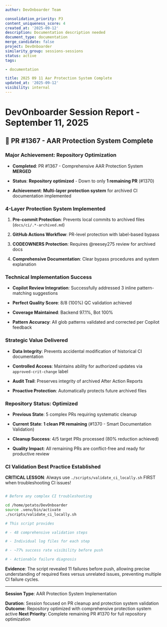```yaml
---
author: DevOnboarder Team

consolidation_priority: P3
content_uniqueness_score: 4
created_at: '2025-09-12'
description: Documentation description needed
document_type: documentation
merge_candidate: false
project: DevOnboarder
similarity_group: sessions-sessions
status: active
tags:

- documentation

title: 2025 09 11 Aar Protection System Complete
updated_at: '2025-09-12'
visibility: internal
---
```


# DevOnboarder Session Report - September 11, 2025

## 🎯 **PR #1367 - AAR Protection System Complete**

### **Major Achievement: Repository Optimization**

- **Completed**: PR #1367 - Comprehensive AAR Protection System  **MERGED**

- **Status**: **Repository optimized** - Down to only **1 remaining PR** (#1370)

- **Achievement**: **Multi-layer protection system** for archived CI documentation implemented

### **4-Layer Protection System Implemented**

1. **Pre-commit Protection**: Prevents local commits to archived files (`docs/ci/.*-archived.md`)

2. **GitHub Actions Workflow**: PR-level protection with label-based bypass

3. **CODEOWNERS Protection**: Requires @reesey275 review for archived docs

4. **Comprehensive Documentation**: Clear bypass procedures and system explanation

### **Technical Implementation Success**

-  **Copilot Review Integration**: Successfully addressed 3 inline pattern-matching suggestions

-  **Perfect Quality Score**: 8/8 (100%) QC validation achieved

-  **Coverage Maintained**: Backend 97.1%, Bot 100%

-  **Pattern Accuracy**: All glob patterns validated and corrected per Copilot feedback

### **Strategic Value Delivered**

- **Data Integrity**: Prevents accidental modification of historical CI documentation

- **Controlled Access**: Maintains ability for authorized updates via `approved-crit-change` label

- **Audit Trail**: Preserves integrity of archived After Action Reports

- **Proactive Protection**: Automatically protects future archived files

### **Repository Status: Optimized**

- **Previous State**: 5 complex PRs requiring systematic cleanup

- **Current State**: **1 clean PR remaining** (#1370 - Smart Documentation Validation)

- **Cleanup Success**: 4/5 target PRs processed (80% reduction achieved)

- **Quality Impact**: All remaining PRs are conflict-free and ready for productive review

### **CI Validation Best Practice Established**

**CRITICAL LESSON**: Always use `./scripts/validate_ci_locally.sh` FIRST when troubleshooting CI issues!

```bash

# Before any complex CI troubleshooting

cd /home/potato/DevOnboarder
source .venv/bin/activate
./scripts/validate_ci_locally.sh

# This script provides

# - 48 comprehensive validation steps

# - Individual log files for each step

# - ~77% success rate visibility before push

# - Actionable failure diagnosis

```

**Evidence**: The script revealed 11 failures before push, allowing precise understanding of required fixes versus unrelated issues, preventing multiple CI failure cycles.

---

**Session Type**: AAR Protection System Implementation

**Duration**: Session focused on PR cleanup and protection system validation
**Outcome**: Repository optimized with comprehensive protection system active
**Next Priority**: Complete remaining PR #1370 for full repository optimization
